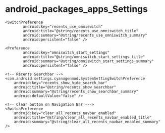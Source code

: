 # android_packages_apps_Settings
<?xml version="1.0" encoding="UTF-8"?>
 <!-- Copyright (C) 2013 SlimRoms Project, Modified by Simonna
 
      Licensed under the Apache License, Version 2.0 (the "License");
      you may not use this file except in compliance with the License.
      You may obtain a copy of the License at
 
           http://www.apache.org/licenses/LICENSE-2.0
 
      Unless required by applicable law or agreed to in writing, software
      distributed under the License is distributed on an "AS IS" BASIS,
      WITHOUT WARRANTIES OR CONDITIONS OF ANY KIND, either express or implied.
      See the License for the specific language governing permissions and
      limitations under the License.
 -->
 
 <PreferenceScreen
     xmlns:android="http://schemas.android.com/apk/res/android"
     android:title="@string/recents_settings_title">

    <SwitchPreference
            android:key="recents_use_omniswitch"
            android:title="@string/recents_use_omniswitch_title"
            android:summary="@string/recents_use_omniswitch_summary"
            android:persistent="false" />

    <Preference
            android:key="omniswitch_start_settings"
            android:title="@string/omniswitch_start_settings_title"
            android:summary="@string/omniswitch_start_settings_summary"
            android:persistent="false" />
			
    <!-- Recents Searchbar -->
    <com.android.settings.cyanogenmod.SystemSettingSwitchPreference
        android:key="recents_show_hide_search_bar"
        android:title="@string/recents_show_searchbar"
        android:summary="@string/recents_show_searchbar_summary"
        android:defaultValue="false" />
		
	<!-- Clear button on Navigation Bar --->
	<SwitchPreference
        android:key="clear_all_recents_navbar_enabled"
        android:title="@string/clear_all_recents_navbar_enabled_title"
        android:summary="@string/clear_all_recents_navbar_enabled_summary" />

 </PreferenceScreen>
